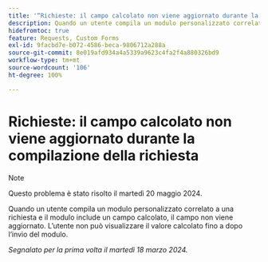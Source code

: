 ```yaml
---
title: '“Richieste: il campo calcolato non viene aggiornato durante la compilazione della richiesta”'
description: Quando un utente compila un modulo personalizzato correlato a una richiesta e il modulo include un campo calcolato, il campo non viene aggiornato. L’utente non può visualizzare il valore calcolato fino a dopo l’invio del modulo.
hidefromtoc: true
feature: Requests, Custom Forms
exl-id: 9facbd7e-b072-4586-beca-9806712a288a
source-git-commit: 8e019afd934a4a5339a9623c4fa2f4a880326bd9
workflow-type: tm+mt
source-wordcount: '106'
ht-degree: 100%

---
```


# Richieste: il campo calcolato non viene aggiornato durante la compilazione della richiesta

>[!NOTE]
>
>Questo problema è stato risolto il martedì 20 maggio 2024.

Quando un utente compila un modulo personalizzato correlato a una richiesta e il modulo include un campo calcolato, il campo non viene aggiornato. L’utente non può visualizzare il valore calcolato fino a dopo l’invio del modulo.

_Segnalato per la prima volta il martedì 18 marzo 2024._

